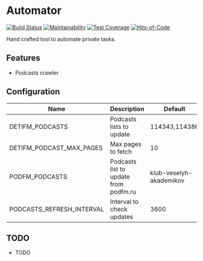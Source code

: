 # Automator

[![Build Status](https://app.travis-ci.com/sergio-fry/automator.svg?branch=master)](https://app.travis-ci.com/sergio-fry/automator)
[![Maintainability](https://api.codeclimate.com/v1/badges/b81dbf1e6270bf10a1cc/maintainability)](https://codeclimate.com/github/sergio-fry/automator/maintainability)
[![Test Coverage](https://api.codeclimate.com/v1/badges/b81dbf1e6270bf10a1cc/test_coverage)](https://codeclimate.com/github/sergio-fry/automator/test_coverage)
[![Hits-of-Code](https://hitsofcode.com/github/sergio-fry/automator?branch=master)](https://hitsofcode.com/github/sergio-fry/automator/view?branch=master)


Hand crafted tool to automate private tasks.


## Features

  * Podcasts crawler

## Configuration


| Name                     |  Description             |  Default  |
|--------------------------|--------------------------|-----------|
| DETIFM_PODCASTS          | Podcasts lists to update |  114343,114386|
| DETIFM_PODCAST_MAX_PAGES | Max pages to fetch       |  10  |
| PODFM_PODCASTS           | Podcasts list to update from podfm.ru | klub-veselyh-akademikov |
| PODCASTS_REFRESH_INTERVAL| Interval to check updates| 3600 |

## TODO

  * TODO
